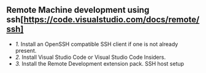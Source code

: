 ## Remote Machine development using ssh[https://code.visualstudio.com/docs/remote/ssh]
- *1.* Install an OpenSSH compatible SSH client if one is not already present.
- *2.* Install Visual Studio Code or Visual Studio Code Insiders.
- *3.* Install the Remote Development extension pack.
SSH host setup
